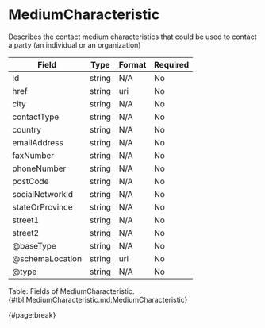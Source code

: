 <!--
    ATTENTION: This file was generated via gradle!
               Do NOT manually edit this file! Any such changes will be overwritten!
-->

# MediumCharacteristic

Describes the contact medium characteristics that could be used to contact a party (an individual or an organization)

| Field | Type | Format | Required |
| ------- | ------- | ------- | --- |
| id | string | N/A | No |
| href | string | uri | No |
| city | string | N/A | No |
| contactType | string | N/A | No |
| country | string | N/A | No |
| emailAddress | string | N/A | No |
| faxNumber | string | N/A | No |
| phoneNumber | string | N/A | No |
| postCode | string | N/A | No |
| socialNetworkId | string | N/A | No |
| stateOrProvince | string | N/A | No |
| street1 | string | N/A | No |
| street2 | string | N/A | No |
| @baseType | string | N/A | No |
| @schemaLocation | string | uri | No |
| @type | string | N/A | No |

Table: Fields of MediumCharacteristic. {#tbl:MediumCharacteristic.md:MediumCharacteristic}

{#page:break}
